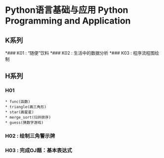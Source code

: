 # Python语言基础与应用 Python Programming and Application
## K系列
*### K01 : “随便”饮料
*### K02 : 生活中的数据分析
*### K03 : 程序流程图绘制


## H系列
### H01
```
* func(函数)
* triangle(画三角形)
* star(画星星)
* merge_sort(归并排序)
* guess(猜数字游戏)
```
### H02 : 绘制三角警示牌
### H03 : 完成OJ题：基本表达式

